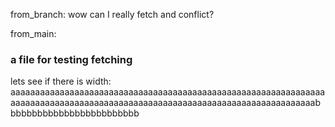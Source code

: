 from_branch:
wow can I really fetch and conflict?

from_main:
### a file for testing fetching

lets see if there is width: aaaaaaaaaaaaaaaaaaaaaaaaaaaaaaaaaaaaaaaaaaaaaaaaaaaaaaaaaaaaaaaaaaaaaaaaaaaaaaaaaaaaaaaaaaaaaaaaaaaaaaaaaaaaaaaaaaaaaaaaaaaaaabbbbbbbbbbbbbbbbbbbbbbbbb
